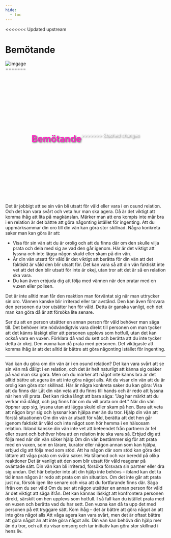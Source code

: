```yaml
---
hide:
  - toc
---
```

<<<<<<< Updated upstream

<div class="container">
    <div class="main_img">
        <h1>Bemötande</h1>
        <img src="../../resources/images/ctrl-image-2.jpg" alt="imgage" />
    </div>
=======
<div style="
        background-image: url('resources/images/ctrl-image-6.jpg'); /* Replace with your hero image URL */
        background-size: cover; /* Cover the entire div */
        background-position: center; /* Center the image */
        height: 400px; /* Set the height of the hero section */
        display: flex; /* Use flexbox for centering content */
        align-items: center; /* Center content vertically */
        justify-content: center; /* Center content horizontally */
        color: white; /* Text color */
        text-align: center; /* Center text */
        text-shadow: 2px 2px 4px rgba(0, 0, 0, 0.7); /* Black shadow effect */
        ">
        <h1 style="color:#FF28C3">
            Bemötande
        </h1>
>>>>>>> Stashed changes
</div>

Det är jobbigt att se sin vän bli utsatt för våld eller vara i en osund relation. Och det kan vara svårt och veta hur man ska agera. Då är det viktigt att komma ihåg att lita på magkänslan. Märker man att ens kompis inte mår bra i en relation är det bättre att göra någonting istället för ingenting. Att du uppmärksammar din oro till din vän kan göra stor skillnad. Några konkreta saker man kan göra är att:

* Visa för sin vän att du är orolig och att du finns där om den skulle vilja prata och dela med sig av vad den går igenom. Här är det viktigt att lyssna och inte lägga någon skuld eller skam på din vän.
*  Är din vän utsatt för våld är det viktigt att berätta för din vän att det faktiskt är våld den blir utsatt för. Det kan vara så att din vän faktiskt inte vet att det den blir utsatt för inte är okej, utan tror att det är så en relation ska vara. 
* Du kan även erbjuda dig att följa med vännen när den pratar med en vuxen eller polisen. 

Det är inte alltid man får den reaktion man förväntat sig när man uttrycker sin oro. Vännen kanske blir irriterad eller tar avstånd. Den kan även försvara den personen du tror utsätter hen för våld. Detta är ganska vanligt, och det man kan göra då är att försöka lite senare. 

Ser du att en person utsätter en annan person för våld behöver man säga till. Det behöver inte nödvändigtvis vara direkt till personen om man tycker att det känns läskigt eller att personen upplevs som hotfull, utan det kan också vara en vuxen. Förklara då vad du sett och berätta att du inte tycker detta är okej. Den vuxna kan då prata med personen. Det viktigaste att komma ihåg är att det alltid är bättre att göra någonting istället för ingenting.


***
Vad kan du göra om din vän är i en osund relation?
Det kan vara svårt att se sin vän må dåligt i en relation, och det är helt naturligt att känna sig osäker på vad man ska göra. Men om du märker att något inte känns bra är det alltid bättre att agera än att inte göra något alls. Att du visar din vän att du är orolig kan göra stor skillnad.
Här är några konkreta saker du kan göra:
Visa att du finns där
Låt din vän veta att du finns till hands och är redo att lyssna när hen vill prata. Det kan räcka långt att bara säga: "Jag har märkt att du verkar må dåligt, och jag finns här om du vill prata om det." När din vän öppnar upp sig, lyssna utan att lägga skuld eller skam på hen. Bara att veta att någon bryr sig och lyssnar kan hjälpa mer än du tror.
Hjälp din vän att förstå situationen
Om din vän är utsatt för våld, berätta att det hen går igenom faktiskt är våld och inte något som hör hemma i en hälsosam relation. Ibland kanske din vän inte vet att beteendet från partnern är fel eller osunt och behöver höra att en relation inte ska vara så.
Erbjud dig att följa med när din vän söker hjälp
Om din vän bestämmer sig för att prata med en vuxen, som en lärare, kurator eller någon annan som kan hjälpa, erbjud dig att följa med som stöd. Att ha någon där som stöd kan göra det lättare att våga prata om svåra saker.
Ha tålamod och var beredd på olika reaktioner
Det är vanligt att den som blir utsatt för våld reagerar på oväntade sätt. Din vän kan bli irriterad, försöka försvara sin partner eller dra sig undan. Det här betyder inte att din hjälp inte behövs – ibland kan det ta tid innan någon är redo att prata om sin situation. Om det inte går att prata just nu, försök igen lite senare och visa att du fortfarande finns där.
Säga ifrån om du ser våld
Om du ser att någon utsätter en annan person för våld är det viktigt att säga ifrån. Det kan kännas läskigt att konfrontera personen direkt, särskilt om hen upplevs som hotfull. I så fall kan du istället prata med en vuxen och berätta vad du har sett. Den vuxna kan då ta upp det med personen på ett tryggare sätt.
Kom ihåg – det är bättre att göra något än att inte göra något alls
Att våga agera kan vara svårt, men det är oftast bättre att göra något än att inte göra något alls. Din vän kan behöva din hjälp mer än du tror, och att du visar omsorg och tar initiativ kan göra stor skillnad i hens liv.
</div>
